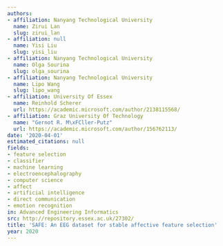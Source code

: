 ```yaml
---
authors:
- affiliation: Nanyang Technological University
  name: Zirui Lan
  slug: zirui_lan
- affiliation: null
  name: Yisi Liu
  slug: yisi_liu
- affiliation: Nanyang Technological University
  name: Olga Sourina
  slug: olga_sourina
- affiliation: Nanyang Technological University
  name: Lipo Wang
  slug: lipo_wang
- affiliation: University Of Essex
  name: Reinhold Scherer
  url: https://academic.microsoft.com/author/2138115568/
- affiliation: Graz University Of Technology
  name: "Gernot R. M\xFCller-Putz"
  url: https://academic.microsoft.com/author/156762113/
date: '2020-04-01'
estimated_citations: null
fields:
- feature selection
- classifier
- machine learning
- electroencephalography
- computer science
- affect
- artificial intelligence
- direct communication
- emotion recognition
in: Advanced Engineering Informatics
src: http://repository.essex.ac.uk/27302/
title: 'SAFE: An EEG dataset for stable affective feature selection'
year: 2020
---
```

